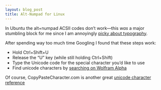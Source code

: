 ```yaml
---
layout: blog_post
title: Alt-Numpad for Linux
---
```


In Ubuntu the alt+numpad ACSII codes don’t work—this _was_ a major stumbling block for me since I am annoyingly [picky about typography](http://www.smashingmagazine.com/2011/08/15/mind-your-en-and-em-dashes-typographic-etiquette/ "Smashing Magazine—mind your em and en dashes"). 

After spending way too much time Googling I found that these steps work:
* Hold Ctrl+Shift+U 
* Release the “U” key (while still holding Ctrl+Shift) 
* Type the Unicode code for the special character you’d like to use
* Find unicode characters by [searching on Wolfram Alpha](http://www.wolframalpha.com/input/?i=em+dash "em dash - Wolfram|Alpha")

Of course, CopyPasteCharacter.com is another great [unicode character reference](http://copypastecharacter.com/ "✿ Our favorite set — CopyPasteCharacter.com")
